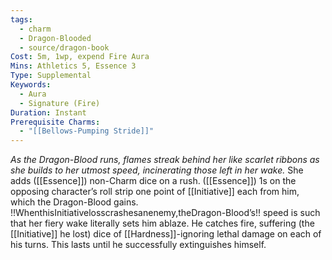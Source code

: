 ```yaml
---
tags:
  - charm
  - Dragon-Blooded
  - source/dragon-book
Cost: 5m, 1wp, expend Fire Aura
Mins: Athletics 5, Essence 3
Type: Supplemental
Keywords:
  - Aura
  - Signature (Fire)
Duration: Instant
Prerequisite Charms:
  - "[[Bellows-Pumping Stride]]"
---
```

*As the Dragon-Blood runs, flames streak behind her like scarlet ribbons as she builds to her utmost speed, incinerating those left in her wake.*
She adds ([[Essence]]) non-Charm dice on a rush. ([[Essence]]) 1s on the opposing character’s roll strip one point of [[Initiative]] each from him, which the Dragon-Blood gains. !!WhenthisInitiativelosscrashesanenemy,theDragon-Blood’s!! speed is such that her fiery wake literally sets him ablaze. He catches fire, suffering (the [[Initiative]] he lost) dice of [[Hardness]]-ignoring lethal damage on each of his turns. This lasts until he successfully extinguishes himself.